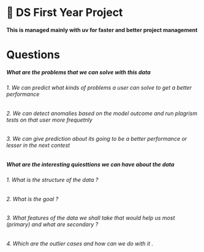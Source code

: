 # 🧠 DS First Year Project

#### This is managed mainly with uv for faster and better project management

# Questions
##### What are the problems that we can solve with this data
###### 1. We can predict what kinds of problems a user can solve to get a better performance
###### 2. We can detect anomalies based on the model outcome and run plagrism tests on that user more frequetnly
###### 3. We can give prediction about its going to be a better performance or lesser in the next contest
##### What are the interesting quiesttions we can have about the data
###### 1. What is the structure of the data ?
###### 2. What is the goal ?
###### 3. What features of the data we shall take that would help us most (primary) and what are secondary ?
###### 4. Which are the outlier cases and how can we do with it .
